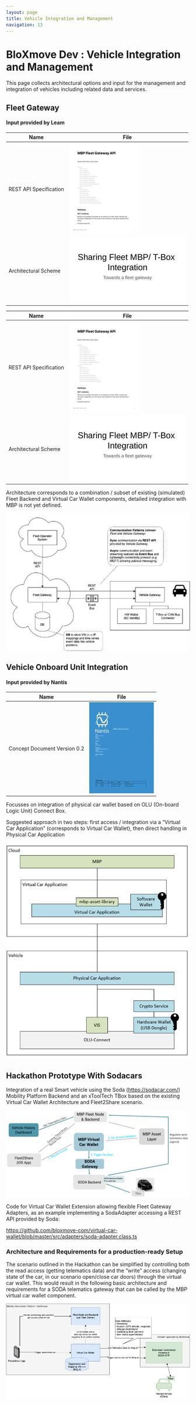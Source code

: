 ```yaml
---
layout: page
title: Vehicle Integration and Management
navigation: 13
---
```


# BloXmove Dev : Vehicle Integration and Management
This page collects architectural options and input for the management and integration of vehicles including related data and services.

## Fleet Gateway
#### Input provided by Leam
| Name      | File |
|-------|--------|
| REST API Specification      | ![This is an image](attachments/2335342185/2335342196) |
| Architectural Scheme   | ![This is an image](attachments/2335342185/2335407723) |


<table>
  <thead>
    <tr>
      <th>Name</th>
      <th>File</th>   
    </tr>
  </thead>
  <tbody>
    <tr>
      <td>REST API Specification</td>
      <td><a href="attachments/2335342185/2335342196"><img src="attachments/2335342185/2335342196"></a></td>
    </tr>
    <tr>
      <td>Architectural Scheme</td> 
      <td><a href="attachments/2335342185/2335407723"><img src="attachments/2335342185/2335407723"></a></td>
    </tr>
  </tbody>
</table>

Architecture corresponds to a combination / subset of existing (simulated) Fleet Backend and Virtual Car Wallet components, detailed integration with MBP is not yet defined.

![This is an image](attachments/2335342185/2335637100.png)

## Vehicle Onboard Unit Integration
#### Input provided by Nantis
| Name      | File |
|-------|--------|
| Concept Document Version 0.2      | ![This is an image](attachments/2335342185/2335735409) |


Focusses on integration of physical car wallet based on OLU (On-board Logic Unit) Connect Box.

Suggested approach in two steps: first access / integration via a “Virtual Car Application” (corresponds to Virtual Car Wallet), then direct handling in Physical Car Application

![This is an image](attachments/2335342185/2335506027.png)

## Hackathon Prototype With Sodacars
Integration of a real Smart vehicle using the Soda (<https://sodacar.com/>) Mobility Platform Backend and an xToolTech TBox based on the existing Virtual Car Wallet Architecture and Fleet2Share scenario.

![This is an image](attachments/2335342185/2335309423.png)

Code for Virtual Car Wallet Extension allowing flexible Fleet Gateway Adapters, as an example implementing a SodaAdapter accessing a REST API provided by Soda:

<https://github.com/bloxmove-com/virtual-car-wallet/blob/master/src/adapters/soda-adapter.class.ts>

### Architecture and Requirements for a production-ready Setup
The scenario outlined in the Hackathon can be simplified by controlling both the read access (getting telematics data) and the “write” access (changing state of the car, in our scenario open/close car doors) through the virtual car wallet. This would result in the following basic architecture and requirements for a SODA telematics gateway that can be called by the MBP virtual car wallet component.

![This is an image](attachments/2335342185/4446126123.png)

